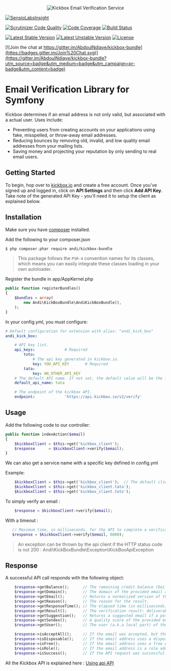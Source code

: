 <p align="center">
  <img src="https://static.kickbox.io/kickbox_github.png" alt="Kickbox Email Verification Service">
  <br>
</p>

[![SensioLabsInsight](https://insight.sensiolabs.com/projects/404da883-9217-4c9f-8e5d-3f4c10c50255/big.png)](https://insight.sensiolabs.com/projects/404da883-9217-4c9f-8e5d-3f4c10c50255)

[![Scrutinizer Code Quality](https://scrutinizer-ci.com/g/AbdoulNdiaye/kickbox-bundle/badges/quality-score.png?b=master)](https://scrutinizer-ci.com/g/AbdoulNdiaye/kickbox-bundle/?branch=master)
[![Code Coverage](https://scrutinizer-ci.com/g/AbdoulNdiaye/kickbox-bundle/badges/coverage.png?b=master)](https://scrutinizer-ci.com/g/AbdoulNdiaye/kickbox-bundle/?branch=master)
[![Build Status](https://travis-ci.org/AbdoulNdiaye/kickbox-bundle.svg?branch=master)](https://travis-ci.org/AbdoulNdiaye/kickbox-bundle)

[![Latest Stable Version](https://poser.pugx.org/andi/kickbox-bundle/v/stable)](https://packagist.org/packages/andi/kickbox-bundle) 
[![Latest Unstable Version](https://poser.pugx.org/andi/kickbox-bundle/v/unstable)](https://packagist.org/packages/andi/kickbox-bundle) 
[![License](https://poser.pugx.org/andi/kickbox-bundle/license)](https://packagist.org/packages/andi/kickbox-bundle)

[![Join the chat at https://gitter.im/AbdoulNdiaye/kickbox-bundle](https://badges.gitter.im/Join%20Chat.svg)](https://gitter.im/AbdoulNdiaye/kickbox-bundle?utm_source=badge&utm_medium=badge&utm_campaign=pr-badge&utm_content=badge)

# Email Verification Library for Symfony

Kickbox determines if an email address is not only valid, but associated with a actual user. Uses include:

* Preventing users from creating accounts on your applications using fake, misspelled, or throw-away email addresses.
* Reducing bounces by removing old, invalid, and low quality email addresses from your mailing lists.
* Saving money and projecting your reputation by only sending to real email users.

## Getting Started

To begin, hop over to [kickbox.io](http://kickbox.io) and create a free account. Once you've signed up and logged in, click on **API Settings** and then click **Add API Key**. Take note of the generated API Key - you'll need it to setup the client as explained below.

## Installation

Make sure you have [composer](https://getcomposer.org) installed.

Add the following to your composer.json

```bash
$ php composer.phar require andi/kickbox-bundle
```

> This package follows the `PSR-4` convention names for its classes, which means you can easily integrate these classes loading in your own autoloader.


Register the bundle in app/AppKernel.php

```php
public function registerBundles()
{
    $bundles = array(
        new Andi\KickBoxBundle\AndiKickBoxBundle(),
    );
}
```

In your config.yml, you must configure:

```yaml
# Default configuration for extension with alias: "andi_kick_box"
andi_kick_box:

    # API key list.
    api_keys:             # Required
        toto:
            # The api key generated in kickbox.io.
            key: YOU_API_KEY       # Required
        tata:
            key: AN_OTHER_API_KEY
    # The default API name. If not set, the default value will be the first api name. 
    default_api_name: tata

    # The endpoint of the kickbox API.
    endpoint:             'https://api.kickbox.io/v2/verify'
```

## Usage

Add the following code to our controller:

```php
public function indexAction($email)
{
    $kickboxClient = $this->get('kickbox_client');
    $response      = $kickboxClient->verify($email);
}
```

We can also get a service name with a specific key defined in config.yml

Example: 

```php
	$kickboxClient = $this->get('kickbox_client');  // The default client. In our example : tata
	$kickboxClient = $this->get('kickbox_client.tata');
    $kickboxClient = $this->get('kickbox_client.toto');
```

To simply verify an email :

```php
	$response = $kickboxClient->verify($email);
```

With a timeout :

```php
   // Maximum time, in milliseconds, for the API to complete a verification request. Default value : 6000
   $response = $kickboxClient->verify($email, 6000);
```


> An exception can be thrown by the api client if the HTTP status code is not 200 : Andi\KickBoxBundle\Exception\KickBoxApiException

## Response 

A successful API call responds with the following object:

```php
    $response->getBalance();      // The remaining credit balance (Daily + On Demand).
    $response->getDomain();       // The domain of the provided email address.
    $response->getEmail();        // Returns a normalized version of the provided email address.
    $response->getReason();       // The reason for the result.
    $response->getResponseTime(); // The elapsed time (in milliseconds) it took Kickbox to process the request.
    $response->getResult();       // The verification result: deliverable, undeliverable, risky, unknown
    $response->getSuggestion();   // Returns a suggested email if a possible spelling error was detected.
    $response->getSendex();       // A quality score of the provided email address ranging between 0 (no quality) and 1 (perfect quality).
    $response->getUser();         // The user (a.k.a local part) of the provided email address. (bob@example.com -> bob).

    $response->isAcceptAll();     // If the email was accepted, but the domain appears to accept all emails addressed to that domain.
    $response->isDisposable();    // If the email address uses a disposable domain like trashmail.com or mailinator.com.
    $response->isFree();          // If the email address uses a free email service like gmail.com or yahoo.com.
    $response->isRole();          // If the email address is a role address
    $response->isSuccess();       // If the API request was successful.
```


All the Kickbox API is explained here : [Using api API](http://docs.kickbox.io/v2.0/docs/using-the-api)
